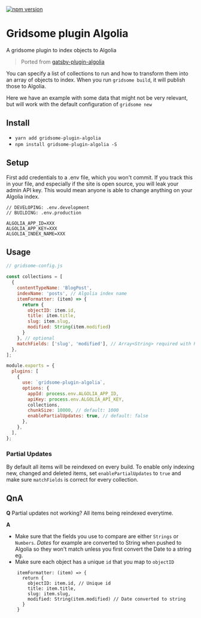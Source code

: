 
[![npm version](https://badge.fury.io/js/gridsome-plugin-algolia.svg)](https://www.npmjs.com/package/gridsome-plugin-algolia)

# Gridsome plugin Algolia

A gridsome plugin to index objects to Algolia

> Ported from [gatsby-plugin-algolia](https://github.com/algolia/gatsby-plugin-algolia)

You can specify a list of collections to run and how to transform them into an array of objects to index. When you run `gridsome build`, it will publish those to Algolia.

Here we have an example with some data that might not be very relevant, but will work with the default configuration of `gridsome new`


## Install
* `yarn add gridsome-plugin-algolia`
* `npm install gridsome-plugin-algolia -S`


## Setup

First add credentials to a .env file, which you won't commit. If you track this in your file, and especially if the site is open source, you will leak your admin API key. This would mean anyone is able to change anything on your Algolia index.

```env
// DEVELOPING: .env.development
// BUILDING: .env.production

ALGOLIA_APP_ID=XXX
ALGOLIA_APP_KEY=XXX
ALGOLIA_INDEX_NAME=XXX
```

## Usage

```javascript:title=gridsome-config.js
// gridsome-config.js

const collections = [
  {
    contentTypeName: 'BlogPost',
    indexName: 'posts', // Algolia index name
    itemFormatter: (item) => {
      return {
        objectID: item.id,
        title: item.title,
        slug: item.slug,
        modified: String(item.modified)
      }
    }, // optional
    matchFields: ['slug', 'modified'], // Array<String> required with PartialUpdates
  },
];

module.exports = {
  plugins: [
    {
      use: `gridsome-plugin-algolia`,
      options: {
        appId: process.env.ALGOLIA_APP_ID,
        apiKey: process.env.ALGOLIA_API_KEY,
        collections,
        chunkSize: 10000, // default: 1000
        enablePartialUpdates: true, // default: false
      },
    },
  ],
};
```

### Partial Updates

By default all items will be reindexed on every build. To enable only indexing new, changed and deleted items, set `enablePartialUpdates` to `true` and make sure `matchFields` is correct for every collection.



## QnA

**Q** Partial updates not working? All items being reindexed everytime.

**A**
* Make sure that the fields you use to compare are either `Strings` or `Numbers`. *Dates* for example are converted to String when pushed to Algolia so they won't match unless you first convert the Date to a string eg.
* Make sure each object has a unique `id` that you map to `objectID`

```
    itemFormatter: (item) => {
      return {
        objectID: item.id, // Unique id
        title: item.title,
        slug: item.slug,
        modified: String(item.modified) // Date converted to string
      }
    }
```